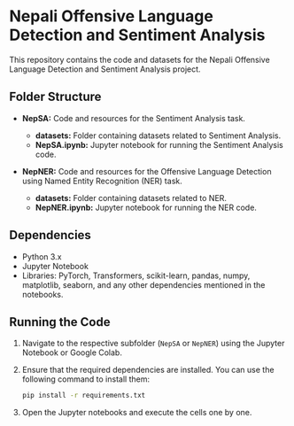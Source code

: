 # Nepali Offensive Language Detection and Sentiment Analysis

This repository contains the code and datasets for the Nepali Offensive Language Detection and Sentiment Analysis project.

## Folder Structure

- **NepSA:** Code and resources for the Sentiment Analysis task.
  - **datasets:** Folder containing datasets related to Sentiment Analysis.
  - **NepSA.ipynb:** Jupyter notebook for running the Sentiment Analysis code.

- **NepNER:** Code and resources for the Offensive Language Detection using Named Entity Recognition (NER) task.
  - **datasets:** Folder containing datasets related to NER.
  - **NepNER.ipynb:** Jupyter notebook for running the NER code.

## Dependencies

- Python 3.x
- Jupyter Notebook
- Libraries: PyTorch, Transformers, scikit-learn, pandas, numpy, matplotlib, seaborn, and any other dependencies mentioned in the notebooks.

## Running the Code

1. Navigate to the respective subfolder (`NepSA` or `NepNER`) using the Jupyter Notebook or Google Colab.
2. Ensure that the required dependencies are installed. You can use the following command to install them:

   ```bash
   pip install -r requirements.txt
   
3. Open the Jupyter notebooks and execute the cells one by one.
